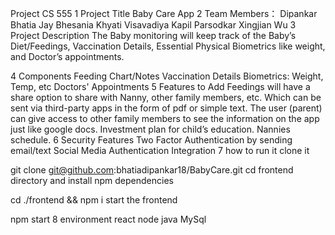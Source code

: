 Project CS 555
1 Project Title
Baby Care App
2 Team Members：
Dipankar Bhatia
Jay Bhesania
Khyati Visavadiya
Kapil Parsodkar
Xingjian Wu
3 Project Description
The Baby monitoring will keep track of the Baby’s Diet/Feedings, Vaccination Details, Essential Physical Biometrics like weight, and Doctor’s appointments.

4 Components
Feeding Chart/Notes
Vaccination Details
Biometrics: Weight, Temp, etc
Doctors' Appointments
5 Features to Add
Feedings will have a share option to share with Nanny, other family members, etc. Which can be sent via third-party apps in the form of pdf or simple text.
The user (parent) can give access to other family members to see the information on the app just like google docs.
Investment plan for child’s education.
Nannies schedule.
6 Security Features
Two Factor Authentication by sending email/text
Social Media Authentication Integration
7 how to run it
clone it

git clone git@github.com:bhatiadipankar18/BabyCare.git
cd frontend directory and install npm dependencies

cd ./frontend && npm i 
start the frontend

npm start 
8 environment
react
node 
java 
MySql 
